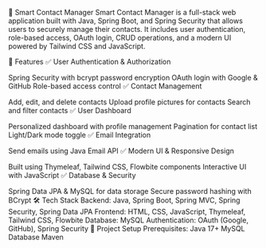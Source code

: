 📒 Smart Contact Manager
Smart Contact Manager is a full-stack web application built with Java, Spring Boot, and Spring Security that allows users to securely manage their contacts. It includes user authentication, role-based access, OAuth login, CRUD operations, and a modern UI powered by Tailwind CSS and JavaScript.

🚀 Features
✅ User Authentication & Authorization

Spring Security with bcrypt password encryption
OAuth login with Google & GitHub
Role-based access control
✅ Contact Management

Add, edit, and delete contacts
Upload profile pictures for contacts
Search and filter contacts
✅ User Dashboard

Personalized dashboard with profile management
Pagination for contact list
Light/Dark mode toggle
✅ Email Integration

Send emails using Java Email API
✅ Modern UI & Responsive Design

Built using Thymeleaf, Tailwind CSS, Flowbite components
Interactive UI with JavaScript
✅ Database & Security

Spring Data JPA & MySQL for data storage
Secure password hashing with BCrypt
🛠️ Tech Stack
Backend: Java, Spring Boot, Spring MVC, Spring Security, Spring Data JPA
Frontend: HTML, CSS, JavaScript, Thymeleaf, Tailwind CSS, Flowbite
Database: MySQL
Authentication: OAuth (Google, GitHub), Spring Security
📂 Project Setup
Prerequisites:
Java 17+
MySQL Database
Maven
